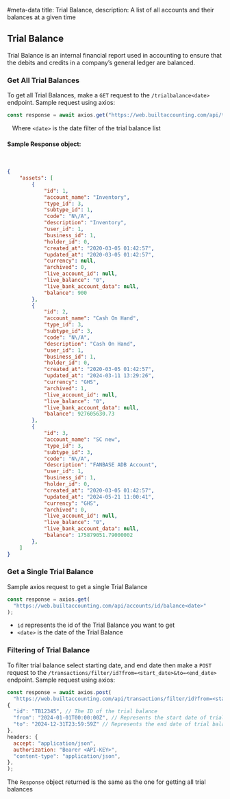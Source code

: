 #meta-data title: Trial Balance, description: A list of all accounts and their balances at a given time

## Trial Balance

Trial Balance is an internal financial report used in accounting to ensure that the debits and credits in a company’s general ledger are balanced.

### Get All Trial Balances

To get all Trial Balances, make a `GET` request to the `/trialbalance<date>` endpoint. Sample request using axios:

```js
const response = await axios.get("https://web.builtaccounting.com/api/trialbalance<date>");
```
  
Where `<date>` is the date filter of the trial balance list

#### Sample Response object:
    
```json
{
    "assets": [
        {
            "id": 1,
            "account_name": "Inventory",
            "type_id": 3,
            "subtype_id": 1,
            "code": "N\/A",
            "description": "Inventory",
            "user_id": 1,
            "business_id": 1,
            "holder_id": 0,
            "created_at": "2020-03-05 01:42:57",
            "updated_at": "2020-03-05 01:42:57",
            "currency": null,
            "archived": 0,
            "live_account_id": null,
            "live_balance": "0",
            "live_bank_account_data": null,
            "balance": 900
        },
        {
            "id": 2,
            "account_name": "Cash On Hand",
            "type_id": 3,
            "subtype_id": 3,
            "code": "N\/A",
            "description": "Cash On Hand",
            "user_id": 1,
            "business_id": 1,
            "holder_id": 0,
            "created_at": "2020-03-05 01:42:57",
            "updated_at": "2024-03-11 13:29:26",
            "currency": "GHS",
            "archived": 1,
            "live_account_id": null,
            "live_balance": "0",
            "live_bank_account_data": null,
            "balance": 927605630.73
        },
        {
            "id": 3,
            "account_name": "SC new",
            "type_id": 3,
            "subtype_id": 3,
            "code": "N\/A",
            "description": "FANBASE ADB Account",
            "user_id": 1,
            "business_id": 1,
            "holder_id": 0,
            "created_at": "2020-03-05 01:42:57",
            "updated_at": "2024-05-21 11:00:41",
            "currency": "GHS",
            "archived": 0,
            "live_account_id": null,
            "live_balance": "0",
            "live_bank_account_data": null,
            "balance": 175879051.79000002
        },
    ]
}
```

### Get a Single Trial Balance

Sample axios request to get a single Trial Balance

```js
const response = axios.get(
  "https://web.builtaccounting.com/api/accounts/id/balance<date>"
);
```

- `id` represents the id of the Trial Balance you want to get
- `<date>` is the date of the Trial Balance

### Filtering of Trial Balance

To filter trial balance select starting date, and end date then make a `POST` request to the `/transactions/filter/id?from=<start_date>&to=<end_date>` endpoint. Sample request using axios:

```js
const response = await axios.post(
  "https://web.builtaccounting.com/api/transactions/filter/id?from=<start_date>&to=<end_date>",
{
  "id": "TB12345", // The ID of the trial balance
  "from": "2024-01-01T00:00:00Z", // Represents the start date of trial balances
  "to": "2024-12-31T23:59:59Z" // Represents the end date of trial balances
},
headers: {
  accept: "application/json",
  authorization: "Bearer <API-KEY>",
  "content-type": "application/json",
},
);
```

The `Response` object returned is the same as the one for getting all trial balances

